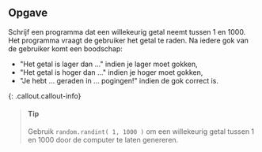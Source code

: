 ## Opgave

Schrijf een programma dat een willekeurig getal neemt tussen 1 en 1000. Het programma vraagt de gebruiker het getal te raden. Na iedere gok van de gebruiker komt een boodschap:

- "Het getal is lager dan ..." indien je lager moet gokken,
- "Het getal is hoger dan ..." indien je hoger moet gokken,
- "Je hebt ... geraden in ... pogingen!" indien de gok correct is.

{: .callout.callout-info}
> #### Tip
> Gebruik `random.randint( 1, 1000 )` om een willekeurig getal tussen 1 en 1000 door de computer te laten genereren.
